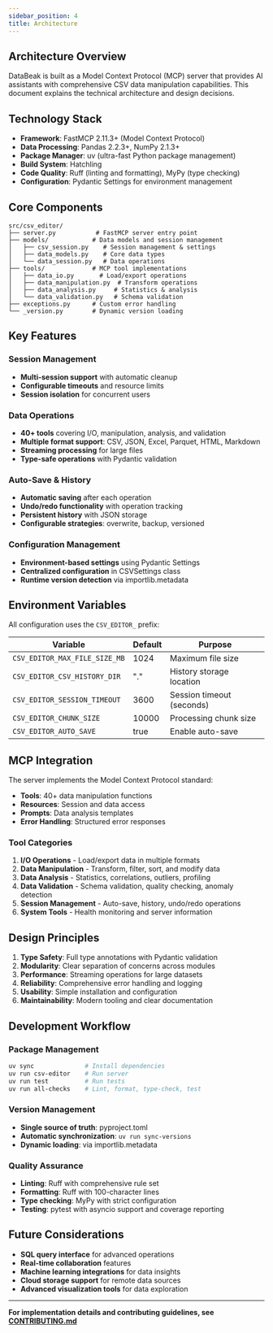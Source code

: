 ```yaml
---
sidebar_position: 4
title: Architecture
---
```


## Architecture Overview

DataBeak is built as a Model Context Protocol (MCP) server that provides
AI assistants with comprehensive CSV data manipulation capabilities. This
document explains the technical architecture and design decisions.

## Technology Stack

- **Framework**: FastMCP 2.11.3+ (Model Context Protocol)
- **Data Processing**: Pandas 2.2.3+, NumPy 2.1.3+
- **Package Manager**: uv (ultra-fast Python package management)
- **Build System**: Hatchling
- **Code Quality**: Ruff (linting and formatting), MyPy (type
  checking)
- **Configuration**: Pydantic Settings for environment management

## Core Components

```text
src/csv_editor/
├── server.py           # FastMCP server entry point
├── models/            # Data models and session management
│   ├── csv_session.py    # Session management & settings
│   ├── data_models.py    # Core data types
│   └── data_session.py   # Data operations
├── tools/             # MCP tool implementations
│   ├── data_io.py       # Load/export operations
│   ├── data_manipulation.py  # Transform operations
│   ├── data_analysis.py     # Statistics & analysis
│   └── data_validation.py   # Schema validation
├── exceptions.py      # Custom error handling
└── _version.py        # Dynamic version loading
```

## Key Features

### Session Management

- **Multi-session support** with automatic cleanup
- **Configurable timeouts** and resource limits
- **Session isolation** for concurrent users

### Data Operations

- **40+ tools** covering I/O, manipulation, analysis, and validation
- **Multiple format support**: CSV, JSON, Excel, Parquet, HTML,
  Markdown
- **Streaming processing** for large files
- **Type-safe operations** with Pydantic validation

### Auto-Save & History

- **Automatic saving** after each operation
- **Undo/redo functionality** with operation tracking
- **Persistent history** with JSON storage
- **Configurable strategies**: overwrite, backup, versioned

### Configuration Management

- **Environment-based settings** using Pydantic Settings
- **Centralized configuration** in CSVSettings class
- **Runtime version detection** via importlib.metadata

## Environment Variables

All configuration uses the `CSV_EDITOR_` prefix:

| Variable | Default | Purpose |
|----------|---------|---------|
| `CSV_EDITOR_MAX_FILE_SIZE_MB` | 1024 | Maximum file size |
| `CSV_EDITOR_CSV_HISTORY_DIR` | "." | History storage location |
| `CSV_EDITOR_SESSION_TIMEOUT` | 3600 | Session timeout (seconds) |
| `CSV_EDITOR_CHUNK_SIZE` | 10000 | Processing chunk size |
| `CSV_EDITOR_AUTO_SAVE` | true | Enable auto-save |

## MCP Integration

The server implements the Model Context Protocol standard:

- **Tools**: 40+ data manipulation functions
- **Resources**: Session and data access
- **Prompts**: Data analysis templates
- **Error Handling**: Structured error responses

### Tool Categories

1. **I/O Operations** - Load/export data in multiple formats
2. **Data Manipulation** - Transform, filter, sort, and modify data
3. **Data Analysis** - Statistics, correlations, outliers, profiling
4. **Data Validation** - Schema validation, quality checking, anomaly
   detection
5. **Session Management** - Auto-save, history, undo/redo operations
6. **System Tools** - Health monitoring and server information

## Design Principles

1. **Type Safety**: Full type annotations with Pydantic validation
2. **Modularity**: Clear separation of concerns across modules
3. **Performance**: Streaming operations for large datasets
4. **Reliability**: Comprehensive error handling and logging
5. **Usability**: Simple installation and configuration
6. **Maintainability**: Modern tooling and clear documentation

## Development Workflow

### Package Management

```bash
uv sync              # Install dependencies
uv run csv-editor    # Run server
uv run test          # Run tests
uv run all-checks    # Lint, format, type-check, test
```

### Version Management

- **Single source of truth**: pyproject.toml
- **Automatic synchronization**: `uv run sync-versions`
- **Dynamic loading**: via importlib.metadata

### Quality Assurance

- **Linting**: Ruff with comprehensive rule set
- **Formatting**: Ruff with 100-character lines
- **Type checking**: MyPy with strict configuration
- **Testing**: pytest with asyncio support and coverage
  reporting

## Future Considerations

- **SQL query interface** for advanced operations
- **Real-time collaboration** features
- **Machine learning integrations** for data insights
- **Cloud storage support** for remote data sources
- **Advanced visualization tools** for data exploration

---

**For implementation details and contributing guidelines, see
[CONTRIBUTING.md](https://github.com/jonpspri/csv-editor/blob/main/CONTRIBUTING.md)**
